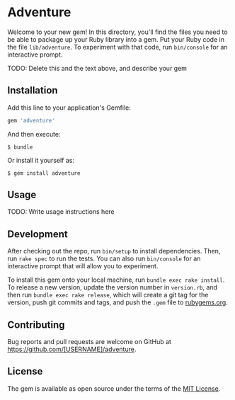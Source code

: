 # Adventure

Welcome to your new gem! In this directory, you'll find the files you need to be able to package up your Ruby library into a gem. Put your Ruby code in the file `lib/adventure`. To experiment with that code, run `bin/console` for an interactive prompt.

TODO: Delete this and the text above, and describe your gem

## Installation

Add this line to your application's Gemfile:

```ruby
gem 'adventure'
```

And then execute:

    $ bundle

Or install it yourself as:

    $ gem install adventure

## Usage

TODO: Write usage instructions here

## Development

After checking out the repo, run `bin/setup` to install dependencies. Then, run `rake spec` to run the tests. You can also run `bin/console` for an interactive prompt that will allow you to experiment.

To install this gem onto your local machine, run `bundle exec rake install`. To release a new version, update the version number in `version.rb`, and then run `bundle exec rake release`, which will create a git tag for the version, push git commits and tags, and push the `.gem` file to [rubygems.org](https://rubygems.org).

## Contributing

Bug reports and pull requests are welcome on GitHub at https://github.com/[USERNAME]/adventure.


## License

The gem is available as open source under the terms of the [MIT License](http://opensource.org/licenses/MIT).

